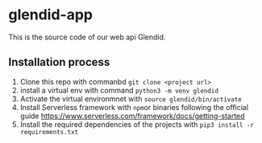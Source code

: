 # glendid-app
This is the source code of our web api Glendid.

## Installation process
1. Clone this repo with commanbd `git clone <project url>`
2. install a virtual env with command `python3 -m venv glendid`
3. Activate the virtual environmnet with `source glendid/bin/activate`
4. Install Serverless framework with `npm`or binaries following the official guide https://www.serverless.com/framework/docs/getting-started
5. Install the required dependencies of the projects with `pip3 install -r requirements.txt`
